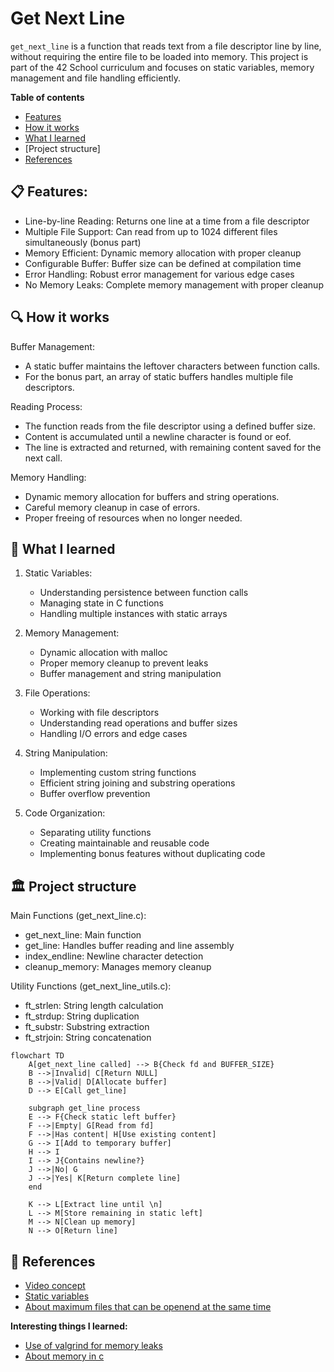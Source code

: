 # Get Next Line

`get_next_line` is a function that reads text from a file descriptor line by line, without requiring the entire file to be loaded into memory. This project is part of the 42 School curriculum and focuses on static variables, memory management and file handling efficiently.

**Table of contents**
- [Features](#-Features)
- [How it works](#-How-it-works)
- [What I learned](#-What-I-learned)
- [Project structure]
- [References](#-References)



## 📋 Features:

- Line-by-line Reading: Returns one line at a time from a file descriptor
- Multiple File Support: Can read from up to 1024 different files simultaneously (bonus part)
- Memory Efficient: Dynamic memory allocation with proper cleanup
- Configurable Buffer: Buffer size can be defined at compilation time
- Error Handling: Robust error management for various edge cases
- No Memory Leaks: Complete memory management with proper cleanup

## 🔍 How it works

Buffer Management:
- A static buffer maintains the leftover characters between function calls.
- For the bonus part, an array of static buffers handles multiple file descriptors.

Reading Process:

- The function reads from the file descriptor using a defined buffer size.
- Content is accumulated until a newline character is found or eof.
- The line is extracted and returned, with remaining content saved for the next call.

Memory Handling:

- Dynamic memory allocation for buffers and string operations.
- Careful memory cleanup in case of errors.
- Proper freeing of resources when no longer needed.


## 🚀 What I learned

1. Static Variables:
	- Understanding persistence between function calls
	- Managing state in C functions
	- Handling multiple instances with static arrays

2. Memory Management:
	- Dynamic allocation with malloc
	- Proper memory cleanup to prevent leaks
	- Buffer management and string manipulation

3. File Operations:
	- Working with file descriptors
	- Understanding read operations and buffer sizes
	- Handling I/O errors and edge cases

4. String Manipulation:
	- Implementing custom string functions
	- Efficient string joining and substring operations
	- Buffer overflow prevention

4. Code Organization:
	- Separating utility functions
	- Creating maintainable and reusable code
	- Implementing bonus features without duplicating code


## 🏛️ Project structure

Main Functions (get_next_line.c):

- get_next_line: Main function
- get_line: Handles buffer reading and line assembly
- index_endline: Newline character detection
- cleanup_memory: Manages memory cleanup


Utility Functions (get_next_line_utils.c):

- ft_strlen: String length calculation
- ft_strdup: String duplication
- ft_substr: Substring extraction
- ft_strjoin: String concatenation

```mermaid
flowchart TD
    A[get_next_line called] --> B{Check fd and BUFFER_SIZE}
    B -->|Invalid| C[Return NULL]
    B -->|Valid| D[Allocate buffer]
    D --> E[Call get_line]
    
    subgraph get_line process
    E --> F{Check static left buffer}
    F -->|Empty| G[Read from fd]
    F -->|Has content| H[Use existing content]
    G --> I[Add to temporary buffer]
    H --> I
    I --> J{Contains newline?}
    J -->|No| G
    J -->|Yes| K[Return complete line]
    end
    
    K --> L[Extract line until \n]
    L --> M[Store remaining in static left]
    M --> N[Clean up memory]
    N --> O[Return line]

```

## 🔗 References

- [Video concept](https://youtu.be/-Mt2FdJjVno?si=E80d-zj48wAzHebH)
- [Static variables](https://en.wikipedia.org/wiki/Static_variable)
- [About maximum files that can be openend at the same time](https://stackoverflow.com/questions/17931583/maximum-number-of-files-that-can-be-opened-by-c-fopen-in-linux)

**Interesting things I learned:**
- [Use of valgrind for memory leaks](https://stackoverflow.com/questions/5134891/how-do-i-use-valgrind-to-find-memory-leaks)
- [About memory in c](https://www.geeksforgeeks.org/memory-layout-of-c-program/)


